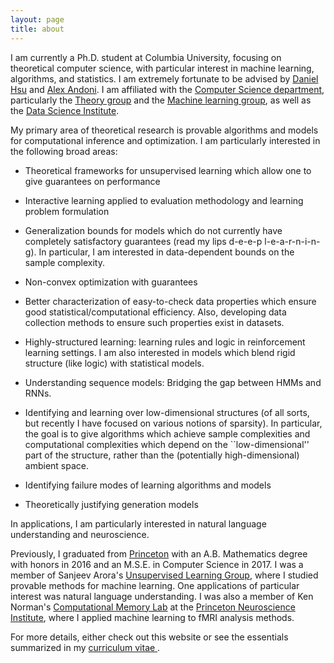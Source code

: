 ```yaml
---
layout: page
title: about
---
```



<!-- example of the message class
<p class="message">
  My name is Kiran Vodrahalli. 
</p>
-->

I am currently a Ph.D. student at Columbia University, focusing on theoretical computer science, with particular interest in machine learning, algorithms, and statistics. I am extremely fortunate to be advised by [Daniel Hsu](http://www.cs.columbia.edu/~djhsu/) and [Alex Andoni](http://www.mit.edu/~andoni/). I am affiliated with the [Computer Science department](http://www.cs.columbia.edu/), particularly the [Theory group](http://www.cs.columbia.edu/theory/) and the [Machine learning group](http://www.cs.columbia.edu/areas/machine/), as well as the [Data Science Institute](http://datascience.columbia.edu/).

My primary area of theoretical research is provable algorithms and models for computational inference and optimization. I am particularly interested in the following broad areas: 

* Theoretical frameworks for unsupervised learning which allow one to give guarantees on performance

* Interactive learning applied to evaluation methodology and learning problem formulation

* Generalization bounds for models which do not currently have completely satisfactory guarantees (read my lips d-e-e-p l-e-a-r-n-i-n-g). In particular, I am interested in data-dependent bounds on the sample complexity.

* Non-convex optimization with guarantees

* Better characterization of easy-to-check data properties which ensure good statistical/computational efficiency. Also, developing data collection methods to ensure such properties exist in datasets. 

* Highly-structured learning: learning rules and logic in reinforcement learning settings. I am also interested in models which blend rigid structure (like logic) with statistical models. 

* Understanding sequence models: Bridging the gap between HMMs and RNNs. 

* Identifying and learning over low-dimensional structures (of all sorts, but recently I have focused on various notions of sparsity). In particular, the goal is to give algorithms which achieve sample complexities and computational complexities which depend on the ``low-dimensional'' part of the structure, rather than the (potentially high-dimensional) ambient space.

* Identifying failure modes of learning algorithms and models

* Theoretically justifying generation models

In applications, I am particularly interested in natural language understanding and neuroscience. 

Previously, I graduated from [Princeton](https://www.princeton.edu) with an A.B. Mathematics degree with honors in 2016 and an M.S.E. in Computer Science in 2017. I was a member of Sanjeev Arora's [Unsupervised Learning Group](http://unsupervised.cs.princeton.edu/members.html), where I studied provable methods for machine learning. One applications of particular interest was natural language understanding. I was also a member of Ken Norman's [Computational Memory Lab](http://compmem.princeton.edu/lab-people/) at the [Princeton Neuroscience Institute](http://pni.princeton.edu), where I applied machine learning to fMRI analysis methods. 


For more details, either check out this website or see the essentials summarized in my <a href="{{ site.baseurl }}/about/cv.pdf" title="cv"> curriculum vitae </a>.
